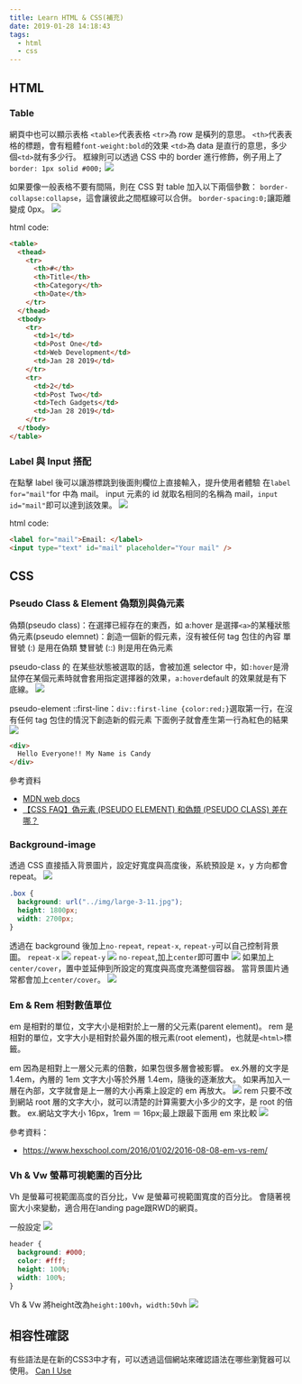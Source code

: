 ```yaml
---
title: Learn HTML & CSS(補充)
date: 2019-01-28 14:18:43
tags:
  - html
  - css
---
```


## HTML

### Table

網頁中也可以顯示表格
`<table>`代表表格
`<tr>`為 row 是橫列的意思。
`<th>`代表表格的標題，會有粗體`font-weight:bold`的效果
`<td>`為 data 是直行的意思，多少個`<td>`就有多少行。
框線則可以透過 CSS 中的 border 進行修飾，例子用上了`border: 1px solid #000;`
![](https://i.imgur.com/DKyx0wP.png)

如果要像一般表格不要有間隔，則在 CSS 對 table 加入以下兩個參數：
`border-collapse:collapse`，這會讓彼此之間框線可以合併。
`border-spacing:0;`讓距離變成 0px。
![](https://i.imgur.com/e17lGhu.png)

html code:

```html
<table>
  <thead>
    <tr>
      <th>#</th>
      <th>Title</th>
      <th>Category</th>
      <th>Date</th>
    </tr>
  </thead>
  <tbody>
    <tr>
      <td>1</td>
      <td>Post One</td>
      <td>Web Development</td>
      <td>Jan 28 2019</td>
    </tr>
    <tr>
      <td>2</td>
      <td>Post Two</td>
      <td>Tech Gadgets</td>
      <td>Jan 28 2019</td>
    </tr>
  </tbody>
</table>
```

### Label 與 Input 搭配

在點擊 label 後可以讓游標跳到後面則欄位上直接輸入，提升使用者體驗
在`label for="mail"`for 中為 mail。
input 元素的 id 就取名相同的名稱為 mail，`input id="mail"`即可以達到該效果。
![](https://i.imgur.com/HkxixzR.png)

html code:

```html
<label for="mail">Email: </label>
<input type="text" id="mail" placeholder="Your mail" />
```

## CSS

### Pseudo Class & Element 偽類別與偽元素

偽類(pseudo class)：在選擇已經存在的東西，如 a:hover 是選擇`<a>`的某種狀態
偽元素(pseudo elemnet)：創造一個新的假元素，沒有被任何 tag 包住的內容
單冒號 (:) 是用在偽類
雙冒號 (::) 則是用在偽元素

pseudo-class 的
在某些狀態被選取的話，會被加進 selector 中，如`:hover`是滑鼠停在某個元素時就會套用指定選擇器的效果，`a:hover`default 的效果就是有下底線。
![](https://i.imgur.com/xZbWreq.png)

pseudo-element
::first-line：`div::first-line {color:red;}`選取第一行，在沒有任何 tag 包住的情況下創造新的假元素
下面例子就會產生第一行為紅色的結果
![](https://i.imgur.com/stk8aMe.png)

```html
<div>
  Hello Everyone!! My Name is Candy
</div>
```

參考資料

- [MDN web docs](https://developer.mozilla.org/en-US/docs/Web/CSS/Pseudo-classes)
- [【CSS FAQ】偽元素 (PSEUDO ELEMENT) 和偽類 (PSEUDO CLASS) 差在哪？](https://stringpiggy.hpd.io/pseudo-element-pseudo-class-difference/)

### Background-image

透過 CSS 直接插入背景圖片，設定好寬度與高度後，系統預設是 x，y 方向都會 repeat。
![](https://i.imgur.com/bmaeJ4K.png)

```css
.box {
  background: url("../img/large-3-11.jpg");
  height: 1800px;
  width: 2700px;
}
```

透過在 background 後加上`no-repeat`, `repeat-x`, `repeat-y`可以自己控制背景圖。
`repeat-x`
![](https://i.imgur.com/kn6agpY.png)
`repeat-y`
![](https://i.imgur.com/8ga1jGq.png)
`no-repeat`,加上`center`即可置中
![](https://i.imgur.com/wfaaZIw.png)
如果加上`center/cover`，置中並延伸到所設定的寬度與高度充滿整個容器。
當背景圖片通常都會加上`center/cover`。
![](https://i.imgur.com/bz1ltpO.png)

### Em & Rem 相對數值單位

em 是相對的單位，文字大小是相對於上一層的父元素(parent element)。
rem 是相對的單位，文字大小是相對於最外圍的根元素(root element)，也就是`<html>`標籤。

em 因為是相對上一層父元素的倍數，如果包很多層會被影響。
ex.外層的文字是 1.4em，內層的 1em 文字大小等於外層 1.4em，隨後的逐漸放大。
如果再加入一層在內部，文字就會是上一層的大小再乘上設定的 em 再放大。
![](https://i.imgur.com/tfXGdc1.png)
rem 只要不改到網站 root 層的文字大小，就可以清楚的計算需要大小多少的文字，是 root 的倍數。
ex.網站文字大小 16px，1rem ＝ 16px;最上跟最下面用 em 來比較
![](https://i.imgur.com/92MLHSS.png)

參考資料：

- https://www.hexschool.com/2016/01/02/2016-08-08-em-vs-rem/

### Vh & Vw 螢幕可視範圍的百分比

Vh 是螢幕可視範圍高度的百分比，Vw 是螢幕可視範圍寬度的百分比。
會隨著視窗大小來變動，適合用在landing page跟RWD的網頁。

一般設定
![](https://i.imgur.com/LStlb9s.png)

```css
header {
  background: #000;
  color: #fff;
  height: 100%;
  width: 100%;
}
```

Vh & Vw
將height改為`height:100vh`，`width:50vh`
![](https://i.imgur.com/ynwXXOt.png)


## 相容性確認
有些語法是在新的CSS3中才有，可以透過這個網站來確認語法在哪些瀏覽器可以使用。
[Can I Use](https://caniuse.com/)